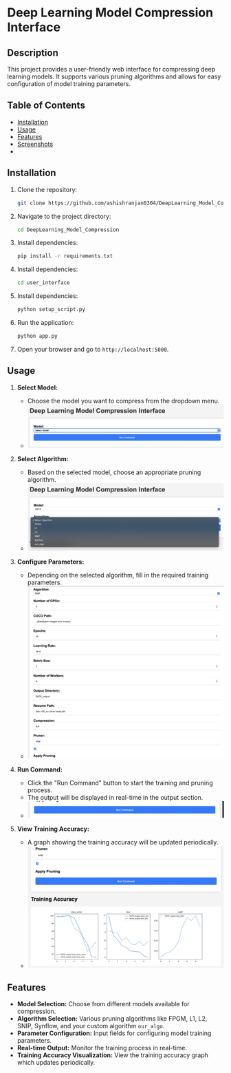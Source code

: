 # Deep Learning Model Compression Interface

## Description
This project provides a user-friendly web interface for compressing deep learning models. It supports various pruning algorithms and allows for easy configuration of model training parameters.

## Table of Contents
- [Installation](#installation)
- [Usage](#usage)
- [Features](#features)
- [Screenshots](#screenshots)
-

## Installation

1. Clone the repository:
    ```bash
    git clone https://github.com/ashishranjan0304/DeepLearning_Model_Compression.git
    ```
2. Navigate to the project directory:
    ```bash
    cd DeepLearning_Model_Compression
    ```
3. Install dependencies:
    ```bash
    pip install -r requirements.txt
    ```
4. Install dependencies:
    ```bash
    cd user_interface
    ```
6. Install dependencies:
    ```bash
    python setup_script.py
    ```
7. Run the application:
    ```bash
    python app.py
    ```
8. Open your browser and go to `http://localhost:5000`.

## Usage

1. **Select Model:**
    - Choose the model you want to compress from the dropdown menu.
    - ![Model Selection](https://github.com/ashishranjan0304/DeepLearning_Model_Compression/blob/c553bb44333a57d8a27e0dcc1d97f67b31fc4c3b/user_interface/static/images/select_model.png)

2. **Select Algorithm:**
    - Based on the selected model, choose an appropriate pruning algorithm.
    - ![Algorithm Selection](https://github.com/ashishranjan0304/DeepLearning_Model_Compression/blob/c553bb44333a57d8a27e0dcc1d97f67b31fc4c3b/user_interface/static/images/select_algo.png)

3. **Configure Parameters:**
    - Depending on the selected algorithm, fill in the required training parameters.
    - ![Configure Parameters](https://github.com/ashishranjan0304/DeepLearning_Model_Compression/blob/c553bb44333a57d8a27e0dcc1d97f67b31fc4c3b/user_interface/static/images/select_arguments.png)

4. **Run Command:**
    - Click the "Run Command" button to start the training and pruning process.
    - The output will be displayed in real-time in the output section.
    - ![Run Command](https://github.com/ashishranjan0304/DeepLearning_Model_Compression/blob/c553bb44333a57d8a27e0dcc1d97f67b31fc4c3b/user_interface/static/images/run_cmd.png)

5. **View Training Accuracy:**
    - A graph showing the training accuracy will be updated periodically.
    - ![Training Accuracy](https://github.com/ashishranjan0304/DeepLearning_Model_Compression/blob/c553bb44333a57d8a27e0dcc1d97f67b31fc4c3b/user_interface/static/images/output.png)

## Features

- **Model Selection:** Choose from different models available for compression.
- **Algorithm Selection:** Various pruning algorithms like FPGM, L1, L2, SNIP, Synflow, and your custom algorithm `our_algo`.
- **Parameter Configuration:** Input fields for configuring model training parameters.
- **Real-time Output:** Monitor the training process in real-time.
- **Training Accuracy Visualization:** View the training accuracy graph which updates periodically.

